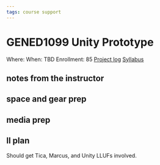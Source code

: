 ```yaml
---
tags: course support
---
```

# GENED1099 Unity Prototype

Where:
When: TBD
Enrollment: 85
[Project log](https://docs.google.com/document/d/1PjGwszkEbkKxs-TNrvNFbhysed1f47rd8KObDi1cUhM/edit?usp=drivesdk)
[Syllabus](https://airtable.com/appOgUGNrRPyW0xRm/tblF0oKLCPhK6TnAe/viwxouIdoOK1PvsTF/rec0RMVEIkEYj9J7I/flde6CJXApRaFoOpC/attXAgeKwvGByfDJ4?blocks=hide)

## notes from the instructor
## space and gear prep
## media prep
## ll plan
Should get Tica, Marcus, and Unity LLUFs involved.